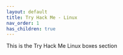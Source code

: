```yaml
---
layout: default
title: Try Hack Me - Linux
nav_order: 1
has_children: true
---
```


This is the Try Hack Me Linux boxes section
